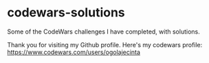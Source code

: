 # codewars-solutions
Some of the CodeWars challenges I have completed, with solutions.

Thank you for visiting my Github profile.
Here's my codewars profile: https://www.codewars.com/users/ogolajecinta

